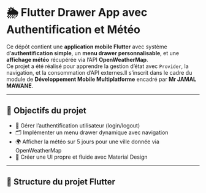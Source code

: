 # 🌦️ Flutter Drawer App avec Authentification et Météo

Ce dépôt contient une **application mobile Flutter** avec système d’**authentification simple**, un **menu drawer personnalisable**, et une **affichage météo** récupérée via l’API **OpenWeatherMap**.  
Ce projet a été réalisé pour apprendre la gestion d’état avec `Provider`, la navigation, et la consommation d’API externes.Il s’inscrit dans le cadre du module de **Développement Mobile Multiplatforme** encadré par **Mr JAMAL MAWANE**.


---

## 🎯 Objectifs du projet

- 🔐 Gérer l’authentification utilisateur (login/logout)
- 🗂️ Implémenter un menu drawer dynamique avec navigation
- 🌍 Afficher la météo sur 5 jours pour une ville donnée via OpenWeatherMap
- 🎨 Créer une UI propre et fluide avec Material Design

---

## 📂 Structure du projet Flutter

